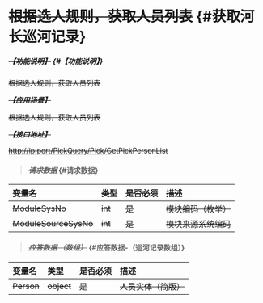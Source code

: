# ~~根据选人规则，获取人员列表~~ {#获取河长巡河记录}

##### ~~_【功能说明】_~~ {#【功能说明】}

~~根据选人规则，获取人员列表~~

~~_**【应用场景】**_~~

~~根据选人规则，获取人员列表~~

~~_**【接口地址】**_~~

[~~http://ip:port/PickQuery/Pick/G~~](http://ip:port/HMQuery/PatrolRiver/GetPatrolRivers)~~etPickPersonList~~

> #### ~~_请求数据_~~ {#请求数据}

| ~~变量名~~ | ~~类型~~ | ~~是否必须~~ | ~~描述~~ |
| :--- | :--- | :--- | :--- |
| ~~ModuleSysNo~~ | ~~int~~ | ~~是~~ | ~~模块编码（枚举）~~ |
| ~~ModuleSourceSysNo~~ | ~~int~~ | ~~是~~ | ~~模块来源系统编码~~ |

> #### ~~_应答数据 （数组）_~~ {#应答数据-（巡河记录数组）}

| ~~变量名~~ | ~~类型~~ | ~~是否必须~~ | ~~描述~~ |
| :--- | :--- | :--- | :--- |
| ~~Person~~ | ~~object~~ | ~~是~~ | ~~人员实体（简版）~~ |



